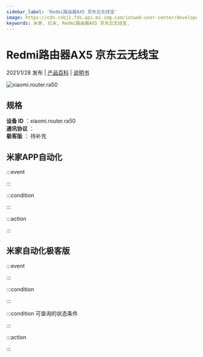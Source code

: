 ```yaml
---
sidebar_label: 'Redmi路由器AX5 京东云无线宝'
image: https://cdn.cnbj1.fds.api.mi-img.com/iotweb-user-center/developer_1679048938804DHUqZA01.png?GalaxyAccessKeyId=AKVGLQWBOVIRQ3XLEW&Expires=9223372036854775807&Signature=hFl4eutPnshUOLg1BxFRKcg5Qio=
keywords: 米家, 红米, Redmi路由器AX5 京东云无线宝, 
---
```

# Redmi路由器AX5 京东云无线宝

2021/1/28 发布 | [产品百科](https://home.mi.com/webapp/content/baike/product/index.html?model=xiaomi.router.ra50/) | [说明书](https://home.mi.com/views/introduction.html?model=xiaomi.router.ra50&region=cn)

![xiaomi.router.ra50](https://cdn.cnbj1.fds.api.mi-img.com/iotweb-user-center/developer_1679048938804DHUqZA01.png?GalaxyAccessKeyId=AKVGLQWBOVIRQ3XLEW&Expires=9223372036854775807&Signature=hFl4eutPnshUOLg1BxFRKcg5Qio=)

## 规格  
> 
**设备 ID** ：xiaomi.router.ra50  
**通讯协议** ：  
**极客版**  ： 待补充 


## 米家APP自动化  

:::event  

:::

:::condition  

:::

:::action   

:::

## 米家自动化极客版  

:::event  

:::

:::condition  

:::

:::condition 可查询的状态条件  

:::

:::action  

:::

        
